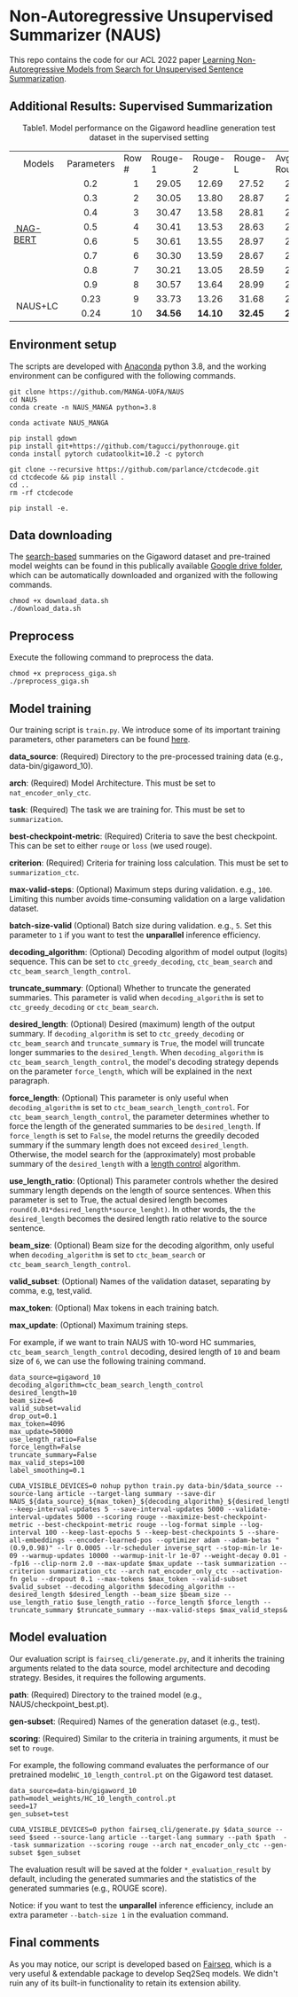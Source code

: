 Non-Autoregressive Unsupervised Summarizer (NAUS)
=======
This repo contains the code for our ACL 2022 paper [Learning Non-Autoregressive Models from Search for Unsupervised Sentence Summarization](https://aclanthology.org/2022.acl-long.545).

## Additional Results: Supervised Summarization

<div align="center">
	Table1. Model performance on the Gigaword headline generation test dataset in the supervised setting
	
<table>
	<tr>
		<td>&nbsp;&nbsp;&nbsp;&nbsp;Models</td>
		<td>Parameters</td>
		<td>Row #</td>
		<td>Rouge-1</td>
		<td>Rouge-2</td>
		<td>Rouge-L</td>
		<td>Avg Rouge</td>
		<td>Len</td>
	</tr>
	<tr>
		<td rowspan="8"><a href=https://github.com/yxuansu/NAG-BERT>&nbsp;NAG-BERT</a></td>
		<td>&nbsp;&nbsp;&nbsp;&nbsp;&nbsp;&nbsp;&nbsp;0.2</td>
		<td>&nbsp;&nbsp;&nbsp;&nbsp;1</td>
		<td>&nbsp;&nbsp;29.05</td>
		<td>&nbsp;&nbsp;12.69</td>
		<td>&nbsp;&nbsp;27.52</td>
		<td>&nbsp;&nbsp;&nbsp;&nbsp;23.09</td>
		<td>6.2</td>
	</tr>
	<tr>
		<td>&nbsp;&nbsp;&nbsp;&nbsp;&nbsp;&nbsp;&nbsp;0.3</td>
		<td>&nbsp;&nbsp;&nbsp;&nbsp;2</td>
		<td>&nbsp;&nbsp;30.05</td>
		<td>&nbsp;&nbsp;13.80</td>
		<td>&nbsp;&nbsp;28.87</td>
		<td>&nbsp;&nbsp;&nbsp;&nbsp;24.24</td>
		<td>6.6</td>
	</tr>
	<tr>
		<td>&nbsp;&nbsp;&nbsp;&nbsp;&nbsp;&nbsp;&nbsp;0.4</td>
		<td>&nbsp;&nbsp;&nbsp;&nbsp;3</td>
		<td>&nbsp;&nbsp;30.47</td>
		<td>&nbsp;&nbsp;13.58</td>
		<td>&nbsp;&nbsp;28.81</td>
		<td>&nbsp;&nbsp;&nbsp;&nbsp;24.29</td>
		<td>6.7</td>
	</tr>
	<tr>
		<td>&nbsp;&nbsp;&nbsp;&nbsp;&nbsp;&nbsp;&nbsp;0.5</td>
		<td>&nbsp;&nbsp;&nbsp;&nbsp;4</td>
		<td>&nbsp;&nbsp;30.41</td>
		<td>&nbsp;&nbsp;13.53</td>
		<td>&nbsp;&nbsp;28.63</td>
		<td>&nbsp;&nbsp;&nbsp;&nbsp;24.19</td>
		<td>6.7</td>
	</tr>
	<tr>
		<td>&nbsp;&nbsp;&nbsp;&nbsp;&nbsp;&nbsp;&nbsp;0.6</td>
		<td>&nbsp;&nbsp;&nbsp;&nbsp;5</td>
		<td>&nbsp;&nbsp;30.61</td>
		<td>&nbsp;&nbsp;13.55</td>
		<td>&nbsp;&nbsp;28.97</td>
		<td>&nbsp;&nbsp;&nbsp;&nbsp;24.38</td>
		<td>6.8</td>
	</tr>
	<tr>
		<td>&nbsp;&nbsp;&nbsp;&nbsp;&nbsp;&nbsp;&nbsp;0.7</td>
		<td>&nbsp;&nbsp;&nbsp;&nbsp;6</td>
		<td>&nbsp;&nbsp;30.30</td>
		<td>&nbsp;&nbsp;13.59</td>
		<td>&nbsp;&nbsp;28.67</td>
		<td>&nbsp;&nbsp;&nbsp;&nbsp;24.19</td>
		<td>6.8</td>
	</tr>
	<tr>
		<td>&nbsp;&nbsp;&nbsp;&nbsp;&nbsp;&nbsp;&nbsp;0.8</td>
		<td>&nbsp;&nbsp;&nbsp;&nbsp;7</td>
		<td>&nbsp;&nbsp;30.21</td>
		<td>&nbsp;&nbsp;13.05</td>
		<td>&nbsp;&nbsp;28.59</td>
		<td>&nbsp;&nbsp;&nbsp;&nbsp;23.95</td>
		<td>6.8</td>
	</tr>
	<tr>
		<td>&nbsp;&nbsp;&nbsp;&nbsp;&nbsp;&nbsp;&nbsp;0.9</td>
		<td>&nbsp;&nbsp;&nbsp;&nbsp;8</td>
		<td>&nbsp;&nbsp;30.57</td>
		<td>&nbsp;&nbsp;13.64</td>
		<td>&nbsp;&nbsp;28.99</td>
		<td>&nbsp;&nbsp;&nbsp;&nbsp;24.40</td>
		<td>6.8</td>
	</tr>
	<tr>
		<td rowspan="2">&nbsp;NAUS+LC</td>
		<td>&nbsp;&nbsp;&nbsp;&nbsp;&nbsp;&nbsp;0.23</td>
		<td>&nbsp;&nbsp;&nbsp;&nbsp;9</td>
		<td>&nbsp;&nbsp;33.73</td>
		<td>&nbsp;&nbsp;13.26</td>
		<td>&nbsp;&nbsp;31.68</td>
		<td>&nbsp;&nbsp;&nbsp;&nbsp;26.22</td>
		<td>6.4</td>
	</tr>
	<tr>
		<td>&nbsp;&nbsp;&nbsp;&nbsp;&nbsp;&nbsp;0.24</td>
		<td>&nbsp;&nbsp;&nbsp;10</td>
		<td>&nbsp;&nbsp;<b>34.56</b></td>
		<td>&nbsp;&nbsp;<b>14.10</b></td>
		<td>&nbsp;&nbsp;<b>32.45</b></td>
		<td>&nbsp;&nbsp;&nbsp;&nbsp;<b>27.04</b></td>
		<td>6.8</td>
	</tr>

</table>

</div>


## Environment setup
The scripts are developed with [Anaconda](https://www.anaconda.com/) python 3.8, and the working environment can be configured with the following commands. 

```
git clone https://github.com/MANGA-UOFA/NAUS
cd NAUS
conda create -n NAUS_MANGA python=3.8

conda activate NAUS_MANGA

pip install gdown
pip install git+https://github.com/tagucci/pythonrouge.git
conda install pytorch cudatoolkit=10.2 -c pytorch

git clone --recursive https://github.com/parlance/ctcdecode.git
cd ctcdecode && pip install .
cd ..
rm -rf ctcdecode

pip install -e.
```

## Data downloading
The [search-based](https://aclanthology.org/2020.acl-main.452.pdf) summaries on the Gigaword dataset and pre-trained model weights can be found in this publically available [Google drive folder](https://drive.google.com/drive/folders/1XKN6oFy2-C6ChkfjUVIJHXFCqTVF9vjo), which can be automatically downloaded and organized with the following commands. 

```
chmod +x download_data.sh
./download_data.sh
```

## Preprocess
Execute the following command to preprocess the data.

```
chmod +x preprocess_giga.sh
./preprocess_giga.sh
```


## Model training
Our training script is ```train.py```. We introduce some of its important training parameters, other parameters can be found [here](https://fairseq.readthedocs.io/en/latest/command_line_tools.html).

**data_source**: (Required) Directory to the pre-processed training data (e.g., data-bin/gigaword_10).

**arch**: (Required) Model Architecture. This must be set to ```nat_encoder_only_ctc```.

**task**: (Required) The task we are training for. This must be set to ```summarization```.

**best-checkpoint-metric**: (Required) Criteria to save the best checkpoint. This can be set to either ```rouge``` or ```loss``` (we used rouge).

**criterion**: (Required) Criteria for training loss calculation. This must be set to ```summarization_ctc```. 

**max-valid-steps**: (Optional) Maximum steps during validation. e.g., ```100```. Limiting this number avoids time-consuming validation on a large validation dataset. 

**batch-size-valid** (Optional) Batch size during validation. e.g., ```5```. Set this parameter to ```1``` if you want to test the **unparallel** inference efficiency. 

**decoding_algorithm**: (Optional) Decoding algorithm of model output (logits) sequence. This can be set to ```ctc_greedy_decoding```, ```ctc_beam_search``` and ```ctc_beam_search_length_control```.

**truncate_summary**: (Optional) Whether to truncate the generated summaries. This parameter is valid when ```decoding_algorithm``` is set to ```ctc_greedy_decoding``` or ```ctc_beam_search```.

**desired_length**: (Optional) Desired (maximum) length of the output summary. If ```decoding_algorithm``` is set to ```ctc_greedy_decoding``` or ```ctc_beam_search``` and ```truncate_summary``` is ```True```, the model will truncate longer summaries to the ```desired_length```.
When ```decoding_algorithm``` is  ```ctc_beam_search_length_control```, the model's decoding strategy depends on the parameter ```force_length```, which will be explained in the next paragraph. 

**force_length**: (Optional) This parameter is only useful when ```decoding_algorithm``` is set to ```ctc_beam_search_length_control```.
For ```ctc_beam_search_length_control```, the parameter determines whether to force the length of the generated summaries to be ```desired_length```. If ```force_length``` is set to ```False```, the model returns the greedily decoded summary if the summary length does not exceed ```desired_length```. Otherwise, the model search for the (approximately) most probable summary of the ```desired_length``` with a [length control](https://openreview.net/forum?id=UNzc8gReN7m) algorithm. 

**use_length_ratio**: (Optional) This parameter controls whether the desired summary length depends on the length of source sentences. When this parameter is set to True, the actual desired length becomes ```round(0.01*desired_length*source_lenght)```. In other words, the ```the desired_length``` becomes the desired length ratio relative to the source sentence. 

**beam_size**: (Optional) Beam size for the decoding algorithm, only useful when ```decoding_algorithm``` is set to ```ctc_beam_search``` or ```ctc_beam_search_length_control```.

**valid_subset**: (Optional) Names of the validation dataset, separating by comma, e.g, test,valid.

**max_token**: (Optional) Max tokens in each training batch.

**max_update**: (Optional) Maximum training steps.


For example, if we want to train NAUS with 10-word HC summaries, ```ctc_beam_search_length_control``` decoding, desired length of ```10``` and beam size of ```6```, we can use the following training command. 

```
data_source=gigaword_10
decoding_algorithm=ctc_beam_search_length_control
desired_length=10
beam_size=6
valid_subset=valid
drop_out=0.1
max_token=4096
max_update=50000
use_length_ratio=False
force_length=False
truncate_summary=False
max_valid_steps=100
label_smoothing=0.1

CUDA_VISIBLE_DEVICES=0 nohup python train.py data-bin/$data_source --source-lang article --target-lang summary --save-dir NAUS_${data_source}_${max_token}_${decoding_algorithm}_${desired_length}_beam_size_${beam_size}_truncate_summary_${truncate_summary}_use_length_ratio_${use_length_ratio}_label_smoothing_${label_smoothing}_dropout_${drop_out}_checkpoints --keep-interval-updates 5 --save-interval-updates 5000 --validate-interval-updates 5000 --scoring rouge --maximize-best-checkpoint-metric --best-checkpoint-metric rouge --log-format simple --log-interval 100 --keep-last-epochs 5 --keep-best-checkpoints 5 --share-all-embeddings --encoder-learned-pos --optimizer adam --adam-betas "(0.9,0.98)" --lr 0.0005 --lr-scheduler inverse_sqrt --stop-min-lr 1e-09 --warmup-updates 10000 --warmup-init-lr 1e-07 --weight-decay 0.01 --fp16 --clip-norm 2.0 --max-update $max_update --task summarization --criterion summarization_ctc --arch nat_encoder_only_ctc --activation-fn gelu --dropout 0.1 --max-tokens $max_token --valid-subset $valid_subset --decoding_algorithm $decoding_algorithm --desired_length $desired_length --beam_size $beam_size --use_length_ratio $use_length_ratio --force_length $force_length --truncate_summary $truncate_summary --max-valid-steps $max_valid_steps&
```

## Model evaluation
Our evaluation script is ```fairseq_cli/generate.py```, and it inherits the training arguments related to the data source, model architecture and decoding strategy.
Besides, it requires the following arguments. 

**path**: (Required) Directory to the trained model (e.g., NAUS/checkpoint_best.pt).

**gen-subset**: (Required) Names of the generation dataset (e.g., test). 

**scoring**: (Required) Similar to the criteria in training arguments, it must be set to ```rouge```.


For example, the following command evaluates the performance of our pretrained model```HC_10_length_control.pt``` on the Gigaword test dataset.

```
data_source=data-bin/gigaword_10
path=model_weights/HC_10_length_control.pt
seed=17
gen_subset=test

CUDA_VISIBLE_DEVICES=0 python fairseq_cli/generate.py $data_source --seed $seed --source-lang article --target-lang summary --path $path  --task summarization --scoring rouge --arch nat_encoder_only_ctc --gen-subset $gen_subset
```

The evaluation result will be saved at the folder ```*_evaluation_result``` by default, including the generated summaries and the statistics of the generated summaries (e.g., ROUGE score).

Notice: if you want to test the **unparallel** inference efficiency, include an extra parameter ```--batch-size 1``` in the evaluation command.

## Final comments
As you may notice, our script is developed based on [Fairseq](https://github.com/pytorch/fairseq), which is a very useful & extendable package to develop Seq2Seq models. We didn't ruin any of its built-in functionality to retain its extension ability. 

